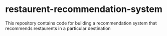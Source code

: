 # restaurent-recommendation-system
This repository contains code for building a recommendation system that recommends restaurents in a particular destination
